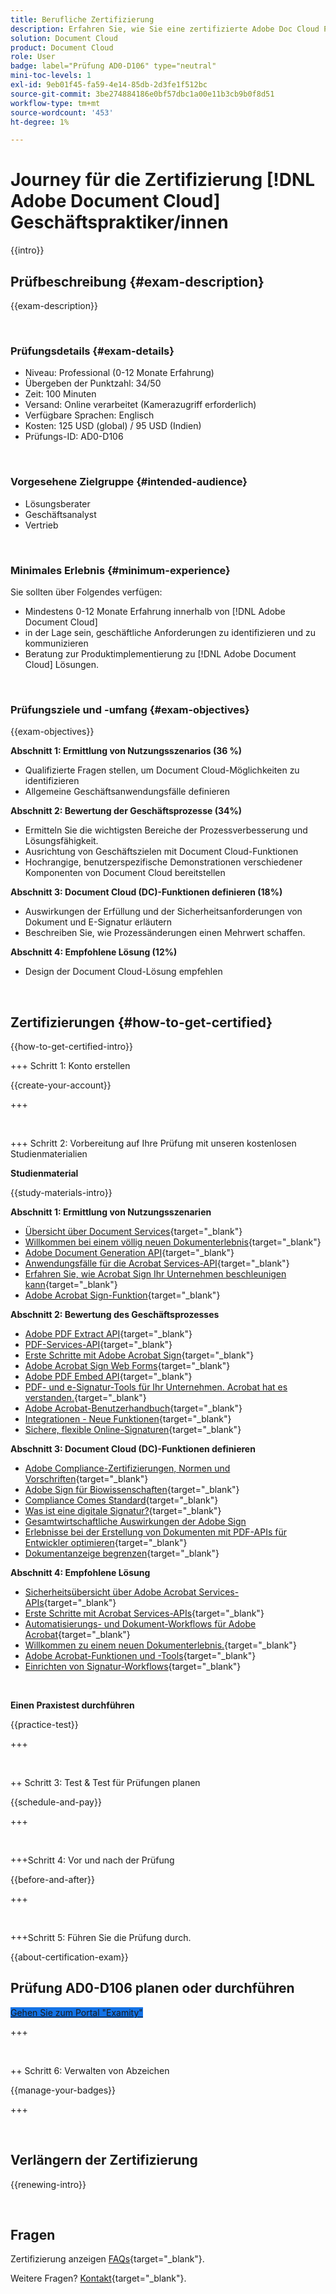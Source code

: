 ```yaml
---
title: Berufliche Zertifizierung
description: Erfahren Sie, wie Sie eine zertifizierte Adobe Doc Cloud Professional werden.
solution: Document Cloud
product: Document Cloud
role: User
badge: label="Prüfung AD0-D106" type="neutral"
mini-toc-levels: 1
exl-id: 9eb01f45-fa59-4e14-85db-2d3fe1f512bc
source-git-commit: 3be274884186e0bf57dbc1a00e11b3cb9b0f8d51
workflow-type: tm+mt
source-wordcount: '453'
ht-degree: 1%

---
```


# Journey für die Zertifizierung [!DNL Adobe Document Cloud] Geschäftspraktiker/innen

{{intro}}

## Prüfbeschreibung {#exam-description}

{{exam-description}}

<br>

### Prüfungsdetails {#exam-details}

* Niveau: Professional (0-12 Monate Erfahrung)
* Übergeben der Punktzahl: 34/50
* Zeit: 100 Minuten
* Versand: Online verarbeitet (Kamerazugriff erforderlich)
* Verfügbare Sprachen: Englisch
* Kosten: 125 USD (global) / 95 USD (Indien)
* Prüfungs-ID: AD0-D106

<br>

### Vorgesehene Zielgruppe {#intended-audience}

* Lösungsberater
* Geschäftsanalyst
* Vertrieb

<br>

### Minimales Erlebnis {#minimum-experience}

Sie sollten über Folgendes verfügen:

* Mindestens 0-12 Monate Erfahrung innerhalb von [!DNL Adobe Document Cloud]
* in der Lage sein, geschäftliche Anforderungen zu identifizieren und zu kommunizieren
* Beratung zur Produktimplementierung zu [!DNL Adobe Document Cloud] Lösungen.

<br>

### Prüfungsziele und -umfang {#exam-objectives}

{{exam-objectives}}

**Abschnitt 1: Ermittlung von Nutzungsszenarios (36 %)**

* Qualifizierte Fragen stellen, um Document Cloud-Möglichkeiten zu identifizieren
* Allgemeine Geschäftsanwendungsfälle definieren

**Abschnitt 2: Bewertung der Geschäftsprozesse (34%)**

* Ermitteln Sie die wichtigsten Bereiche der Prozessverbesserung und Lösungsfähigkeit.
* Ausrichtung von Geschäftszielen mit Document Cloud-Funktionen
* Hochrangige, benutzerspezifische Demonstrationen verschiedener Komponenten von Document Cloud bereitstellen

**Abschnitt 3: Document Cloud (DC)-Funktionen definieren (18%)**

* Auswirkungen der Erfüllung und der Sicherheitsanforderungen von Dokument und E-Signatur erläutern
* Beschreiben Sie, wie Prozessänderungen einen Mehrwert schaffen.

**Abschnitt 4: Empfohlene Lösung (12%)**

* Design der Document Cloud-Lösung empfehlen

<br>

## Zertifizierungen {#how-to-get-certified}

{{how-to-get-certified-intro}}

+++ Schritt 1: Konto erstellen

{{create-your-account}}

+++

<br>

+++ Schritt 2: Vorbereitung auf Ihre Prüfung mit unseren kostenlosen Studienmaterialien

**Studienmaterial**

{{study-materials-intro}}

**Abschnitt 1: Ermittlung von Nutzungsszenarien**

* [Übersicht über Document Services](https://developer.adobe.com/document-services/docs/overview/){target="_blank"}
* [Willkommen bei einem völlig neuen Dokumenterlebnis](https://www.adobe.com/documentcloud.html){target="_blank"}
* [Adobe Document Generation API](https://developer.adobe.com/document-services/apis/doc-generation){target="_blank"}
* [Anwendungsfälle für die Acrobat Services-API](https://developer.adobe.com/document-services/use-cases/agreements-and-contracts/legal-contracts/){target="_blank"}
* [Erfahren Sie, wie Acrobat Sign Ihr Unternehmen beschleunigen kann](https://www.adobe.com/sign.html){target="_blank"}
* [Adobe Acrobat Sign-Funktion](https://www.adobe.com/sign/features.html){target="_blank"}

**Abschnitt 2: Bewertung des Geschäftsprozesses**

* [Adobe PDF Extract API](https://developer.adobe.com/document-services/apis/pdf-extract/){target="_blank"}
* [PDF-Services-API](https://developer.adobe.com/document-services/docs/apis/){target="_blank"}
* [Erste Schritte mit Adobe Acrobat Sign](https://helpx.adobe.com/sign/using/get-started-guide.html){target="_blank"}
* [Adobe Acrobat Sign Web Forms](https://helpx.adobe.com/sign/config/web-forms.html){target="_blank"}
* [Adobe PDF Embed API](https://developer.adobe.com/document-services/apis/pdf-embed/){target="_blank"}
* [PDF- und e-Signatur-Tools für Ihr Unternehmen. Acrobat hat es verstanden.](https://www.adobe.com/acrobat/business.html){target="_blank"}
* [Adobe Acrobat-Benutzerhandbuch](https://helpx.adobe.com/de/acrobat/user-guide.html){target="_blank"}
* [Integrationen - Neue Funktionen](https://experienceleague.adobe.com/docs/document-cloud-learn/sign-learning-hub/integrations/integrations-overview.html#what%E2%80%99s-new){target="_blank"}
* [Sichere, flexible Online-Signaturen](https://www.adobe.com/sign/online-signature.html){target="_blank"}

**Abschnitt 3: Document Cloud (DC)-Funktionen definieren**

* [Adobe Compliance-Zertifizierungen, Normen und Vorschriften](https://www.adobe.com/trust/compliance/compliance-list.html){target="_blank"}
* [Adobe Sign für Biowissenschaften](https://www.adobe.com/content/dam/dx-dc/en/pdfs/adobe-sign-life-sciences-solution-brief-ue.pdf){target="_blank"}
* [Compliance Comes Standard](https://www.adobe.com/documentcloud/resources/compliance.html){target="_blank"}
* [Was ist eine digitale Signatur?](https://www.adobe.com/sign/digital-signatures.html){target="_blank"}
* [Gesamtwirtschaftliche Auswirkungen der Adobe Sign](https://www.adobe.com/content/dam/dx-dc/pdf/total-economic-impact-adobe-sign-ue.pdf)
* [Erlebnisse bei der Erstellung von Dokumenten mit PDF-APIs für Entwickler optimieren](https://developer.adobe.com/document-services){target="_blank"}
* [Dokumentanzeige begrenzen](https://helpx.adobe.com/sign/using/limited-document-visibility.html){target="_blank"}

**Abschnitt 4: Empfohlene Lösung**

* [Sicherheitsübersicht über Adobe Acrobat Services-APIs](https://www.adobe.com/content/dam/cc/en/trust-center/ungated/whitepapers/doc-cloud/adobe-document-services-security-overview.pdf){target="_blank"}
* [Erste Schritte mit Acrobat Services-APIs](https://documentservices.adobe.com/dc-integration-creation-app-cdn/main.html){target="_blank"}
* [Automatisierungs- und Dokument-Workflows für Adobe Acrobat](https://helpx.adobe.com/acrobat/kb/automation-and-document-workflows.html){target="_blank"}
* [Willkommen zu einem neuen Dokumenterlebnis.](https://www.adobe.com/documentcloud.html){target="_blank"}
* [Adobe Acrobat-Funktionen und -Tools](https://www.adobe.com/acrobat/features.html){target="_blank"}
* [Einrichten von Signatur-Workflows](https://helpx.adobe.com/ca/sign/using/workflow-designer-signature-workflow.html){target="_blank"}

<br>

**Einen Praxistest durchführen**

{{practice-test}}

+++

<br>

++ Schritt 3: Test &amp; Test für Prüfungen planen

{{schedule-and-pay}}

+++

<br>

+++Schritt 4: Vor und nach der Prüfung

{{before-and-after}}

+++

<br>

+++Schritt 5: Führen Sie die Prüfung durch.

{{about-certification-exam}}

## Prüfung AD0-D106 planen oder durchführen

<a href="https://www.certmetrics.com/adobe/candidate/examity_sso.aspx?eid=AD0-D106" target="_blank" class="spectrum-Button spectrum-Button--fill spectrum-Button--accent spectrum-Button--sizeM is-margin-bottom-big-big at-element-click-tracking" style="background-color:#1473E6">

<span class="spectrum-Button-label has-no-wrap">
   Gehen Sie zum Portal "Examity"
</span>
</a>

+++

<br>

++ Schritt 6: Verwalten von Abzeichen

{{manage-your-badges}}

+++

<br>

## Verlängern der Zertifizierung

{{renewing-intro}}

<br>

## Fragen

Zertifizierung anzeigen [FAQs](https://experienceleague.adobe.com/docs/certification/certification/faq.html){target="_blank"}.

Weitere Fragen? [Kontakt](mailto:certif@adobe.com){target="_blank"}.